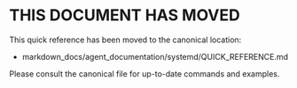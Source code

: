 <!-- MOVED_TO: markdown_docs/agent_documentation/systemd/QUICK_REFERENCE.md -->

# THIS DOCUMENT HAS MOVED

This quick reference has been moved to the canonical location:

- markdown_docs/agent_documentation/systemd/QUICK_REFERENCE.md

Please consult the canonical file for up-to-date commands and examples.

